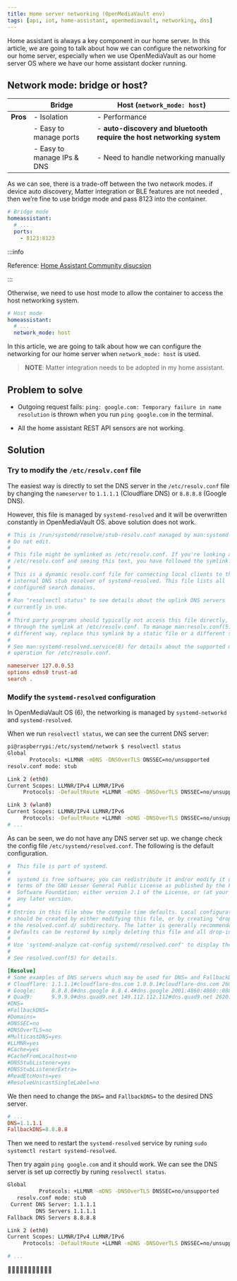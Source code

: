 ```yaml
---
title: Home server networking (OpenMediaVault env)
tags: [api, iot, home-assistant, openmediavault, networking, dns]
---
```


Home assistant is always a key component in our home server. In this article, we are going to talk about how we can configure the networking for our home server, especially when we use OpenMediaVault as our home server OS where we have our home assistant docker running.

## Network mode: bridge or host?

|          | Bridge                     | Host (`network_mode: host`)                                           |
| -------- | -------------------------- | --------------------------------------------------------------------- |
| **Pros** | - Isolation                | - Performance                                                         |
|          | - Easy to manage ports     | - **auto-discovery and bluetooth require the host networking system** |
|          | - Easy to manage IPs & DNS | - Need to handle networking manually                                  |

As we can see, there is a trade-off between the two network modes. if device auto discovery, Matter integration or BLE features are not needed , then we’re fine to use bridge mode and pass 8123 into the container.

```yaml title="docker-compose.yml"
# Bridge mode
homeassistant:
  # ...
  ports:
    - 8123:8123
```

:::info

Reference: [Home Assistant Community disucsion](https://community.home-assistant.io/t/avoid-network-mode-host-for-docker/47250)

:::

Otherwise, we need to use host mode to allow the container to access the host networking system.

```yaml title="docker-compose.yml"
# Host mode
homeassistant:
  # ...
  network_mode: host
```

In this article, we are going to talk about how we can configure the networking for our home server when `network_mode: host` is used.

> **NOTE**: Matter integration needs to be adopted in my home assistant.

## Problem to solve

- Outgoing request fails: `ping: google.com: Temporary failure in name resolution` is thrown when you run `ping google.com` in the terminal.

- All the home assistant REST API sensors are not working.

## Solution

### Try to modify the `/etc/resolv.conf` file

The easiest way is directly to set the DNS server in the `/etc/resolv.conf` file by changing the `nameserver` to `1.1.1.1` (Cloudflare DNS) or `8.8.8.8` (Google DNS).

However, this file is managed by `systemd-resolved` and it will be overwritten constantly in OpenMediaVault OS. above solution does not work.

```conf title="/etc/resolv.conf"
# This is /run/systemd/resolve/stub-resolv.conf managed by man:systemd-resolved(8).
# Do not edit.
#
# This file might be symlinked as /etc/resolv.conf. If you're looking at
# /etc/resolv.conf and seeing this text, you have followed the symlink.
#
# This is a dynamic resolv.conf file for connecting local clients to the
# internal DNS stub resolver of systemd-resolved. This file lists all
# configured search domains.
#
# Run "resolvectl status" to see details about the uplink DNS servers
# currently in use.
#
# Third party programs should typically not access this file directly, but only
# through the symlink at /etc/resolv.conf. To manage man:resolv.conf(5) in a
# different way, replace this symlink by a static file or a different symlink.
#
# See man:systemd-resolved.service(8) for details about the supported modes of
# operation for /etc/resolv.conf.

nameserver 127.0.0.53
options edns0 trust-ad
search .

```

### Modify the `systemd-resolved` configuration

In OpenMediaVault OS (6), the networking is managed by `systemd-networkd` and `systemd-resolved`.

When we run `resolvectl status`, we can see the current DNS server:

```bash
pi@raspberrypi:/etc/systemd/network $ resolvectl status
Global
       Protocols: +LLMNR -mDNS -DNSOverTLS DNSSEC=no/unsupported
resolv.conf mode: stub

Link 2 (eth0)
Current Scopes: LLMNR/IPv4 LLMNR/IPv6
     Protocols: -DefaultRoute +LLMNR -mDNS -DNSOverTLS DNSSEC=no/unsupported

Link 3 (wlan0)
Current Scopes: LLMNR/IPv4 LLMNR/IPv6
     Protocols: -DefaultRoute +LLMNR -mDNS -DNSOverTLS DNSSEC=no/unsupported
# ...
```

As can be seen, we do not have any DNS server set up. we change check the config file `/etc/systemd/resolved.conf`. The following is the default configuration.

```conf title="/etc/systemd/resolved.conf"
#  This file is part of systemd.
#
#  systemd is free software; you can redistribute it and/or modify it under the
#  terms of the GNU Lesser General Public License as published by the Free
#  Software Foundation; either version 2.1 of the License, or (at your option)
#  any later version.
#
# Entries in this file show the compile time defaults. Local configuration
# should be created by either modifying this file, or by creating "drop-ins" in
# the resolved.conf.d/ subdirectory. The latter is generally recommended.
# Defaults can be restored by simply deleting this file and all drop-ins.
#
# Use 'systemd-analyze cat-config systemd/resolved.conf' to display the full config.
#
# See resolved.conf(5) for details.

[Resolve]
# Some examples of DNS servers which may be used for DNS= and FallbackDNS=:
# Cloudflare: 1.1.1.1#cloudflare-dns.com 1.0.0.1#cloudflare-dns.com 2606:4700:4700::1111#cloudflare-dns.com 2606:4700:4700::1001#cloudflare-dns.com
# Google:     8.8.8.8#dns.google 8.8.4.4#dns.google 2001:4860:4860::8888#dns.google 2001:4860:4860::8844#dns.google
# Quad9:      9.9.9.9#dns.quad9.net 149.112.112.112#dns.quad9.net 2620:fe::fe#dns.quad9.net 2620:fe::9#dns.quad9.net
#DNS=
#FallbackDNS=
#Domains=
#DNSSEC=no
#DNSOverTLS=no
#MulticastDNS=yes
#LLMNR=yes
#Cache=yes
#CacheFromLocalhost=no
#DNSStubListener=yes
#DNSStubListenerExtra=
#ReadEtcHosts=yes
#ResolveUnicastSingleLabel=no
```

We then need to change the `DNS=` and `FallbackDNS=` to the desired DNS server.

```conf title="/etc/systemd/resolved.conf"
# ...
DNS=1.1.1.1
FallbackDNS=8.8.8.8

```

Then we need to restart the `systemd-resolved` service by runing `sudo systemctl restart systemd-resolved`.

Then try again `ping google.com` and it should work. We can see the DNS server is set up correctly by runing `resolvectl status`.

```bash
Global
          Protocols: +LLMNR -mDNS -DNSOverTLS DNSSEC=no/unsupported
   resolv.conf mode: stub
 Current DNS Server: 1.1.1.1
         DNS Servers 1.1.1.1
Fallback DNS Servers 8.8.8.8

Link 2 (eth0)
Current Scopes: LLMNR/IPv4 LLMNR/IPv6
     Protocols: -DefaultRoute +LLMNR -mDNS -DNSOverTLS DNSSEC=no/unsupported

# ...
```

🎉🎉🎉🎉🎉🎉🎉🎉🎉🎉🎉
